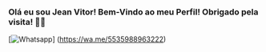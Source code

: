 ### Olá eu sou Jean Vitor! Bem-Vindo ao meu Perfil! Obrigado pela visita! ✌🏼
[![Whatsapp](https://img.shields.io/badge/WhatsApp-25D366?style=for-the-badge&logo=whatsapp&logoColor=white)] (https://wa.me/5535988963222)
